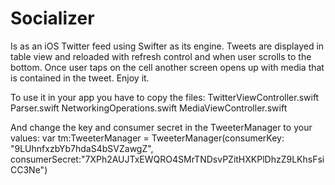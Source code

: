 # Socializer
Is as an iOS Twitter feed using Swifter as its engine. 
Tweets are displayed in table view and reloaded with refresh control and when user scrolls to the bottom. Once user taps on the cell another screen opens up with media that is contained in the tweet.
Enjoy it.

To use it in your app you have to copy the files:
TwitterViewController.swift
Parser.swift
NetworkingOperations.swift
MediaViewController.swift 

And change the key and consumer secret in the TweeterManager to your values:
var tm:TweeterManager =  TweeterManager(consumerKey:  "9LUhnfxzbYb7hdaS4bSVZawgZ", consumerSecret:"7XPh2AUJTxEWQRO4SMrTNDsvPZitHXKPlDhzZ9LKhsFsiCC3Ne")



